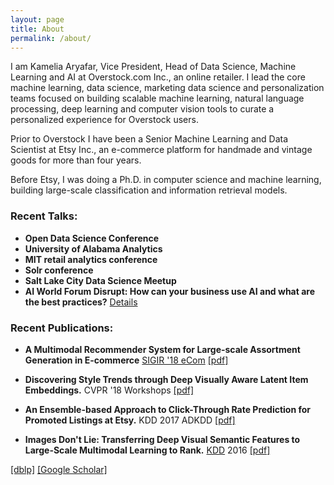 ```yaml
---
layout: page
title: About
permalink: /about/
---
```


I am Kamelia Aryafar, Vice President, Head of Data Science, Machine Learning and AI at Overstock.com Inc., an online retailer. I lead the core machine learning, data science, marketing data science and personalization teams focused on building scalable machine learning, natural language processing, deep learning and computer vision tools to curate a personalized experience for Overstock users. 

Prior to Overstock I have been a Senior Machine Learning and Data Scientist at Etsy Inc., an e-commerce platform for handmade and vintage goods for more than four years.

Before Etsy, I was doing a Ph.D. in computer science and machine learning, building large-scale classification and information retrieval models. 

### Recent Talks:

- **Open Data Science Conference**
- **University of Alabama Analytics**
- **MIT retail analytics conference**
- **Solr conference**
- **Salt Lake City Data Science Meetup**
- **AI World Forum Disrupt: How can your business use AI and what are the best practices?** [Details](https://www.worldforumdisrupt.com/ai-san-francisco-2018/speaker/kamelia-aryafar/)



### Recent Publications:

- **A Multimodal Recommender System for Large-scale Assortment Generation in E-commerce** 
[SIGIR '18 eCom](https://sigir-ecom.github.io/accepted-papers.html) [[pdf]](https://sigir-ecom.github.io/ecom18Papers/paper18.pdf)

- **Discovering Style Trends through Deep Visually Aware Latent Item Embeddings.** 
CVPR '18  Workshops  [[pdf]](http://openaccess.thecvf.com/content_cvpr_2018_workshops/papers/w36/Iqbal_Discovering_Style_Trends_CVPR_2018_paper.pdf)

- **An Ensemble-based Approach to Click-Through Rate Prediction for Promoted Listings at Etsy.**
KDD 2017 ADKDD [[pdf]](https://arxiv.org/pdf/1711.01377.pdf)

- **Images Don't Lie: Transferring Deep Visual Semantic Features to Large-Scale Multimodal Learning to Rank.**
[KDD](http://www.kdd.org/kdd2016/) 2016 [[pdf]](http://www.kdd.org/kdd2016/papers/files/adp0804-lynchA.pdf)

[[dblp]](https://dblp.org/pers/hd/a/Aryafar:Kamelia) [[Google Scholar]](https://scholar.google.com/citations?user=whu7X_kAAAAJ&hl=en&oi=ao)

